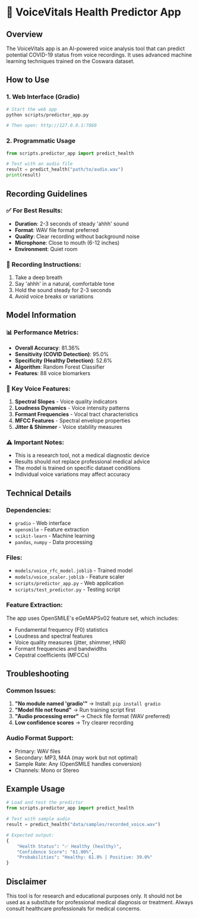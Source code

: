 # 🎤 VoiceVitals Health Predictor App

## Overview
The VoiceVitals app is an AI-powered voice analysis tool that can predict potential COVID-19 status from voice recordings. It uses advanced machine learning techniques trained on the Coswara dataset.

## How to Use

### 1. Web Interface (Gradio)
```bash
# Start the web app
python scripts/predictor_app.py

# Then open: http://127.0.0.1:7860
```

### 2. Programmatic Usage
```python
from scripts.predictor_app import predict_health

# Test with an audio file
result = predict_health("path/to/audio.wav")
print(result)
```

## Recording Guidelines

### ✅ For Best Results:
- **Duration**: 2-3 seconds of steady 'ahhh' sound
- **Format**: WAV file format preferred
- **Quality**: Clear recording without background noise
- **Microphone**: Close to mouth (6-12 inches)
- **Environment**: Quiet room

### 🎯 Recording Instructions:
1. Take a deep breath
2. Say 'ahhh' in a natural, comfortable tone
3. Hold the sound steady for 2-3 seconds
4. Avoid voice breaks or variations

## Model Information

### 📊 Performance Metrics:
- **Overall Accuracy**: 81.36%
- **Sensitivity (COVID Detection)**: 95.0%
- **Specificity (Healthy Detection)**: 52.6%
- **Algorithm**: Random Forest Classifier
- **Features**: 88 voice biomarkers

### 🔬 Key Voice Features:
1. **Spectral Slopes** - Voice quality indicators
2. **Loudness Dynamics** - Voice intensity patterns
3. **Formant Frequencies** - Vocal tract characteristics
4. **MFCC Features** - Spectral envelope properties
5. **Jitter & Shimmer** - Voice stability measures

### ⚠️ Important Notes:
- This is a research tool, not a medical diagnostic device
- Results should not replace professional medical advice
- The model is trained on specific dataset conditions
- Individual voice variations may affect accuracy

## Technical Details

### Dependencies:
- `gradio` - Web interface
- `opensmile` - Feature extraction
- `scikit-learn` - Machine learning
- `pandas`, `numpy` - Data processing

### Files:
- `models/voice_rfc_model.joblib` - Trained model
- `models/voice_scaler.joblib` - Feature scaler
- `scripts/predictor_app.py` - Web application
- `scripts/test_predictor.py` - Testing script

### Feature Extraction:
The app uses OpenSMILE's eGeMAPSv02 feature set, which includes:
- Fundamental frequency (F0) statistics
- Loudness and spectral features
- Voice quality measures (jitter, shimmer, HNR)
- Formant frequencies and bandwidths
- Cepstral coefficients (MFCCs)

## Troubleshooting

### Common Issues:
1. **"No module named 'gradio'"** → Install: `pip install gradio`
2. **"Model file not found"** → Run training script first
3. **"Audio processing error"** → Check file format (WAV preferred)
4. **Low confidence scores** → Try clearer recording

### Audio Format Support:
- Primary: WAV files
- Secondary: MP3, M4A (may work but not optimal)
- Sample Rate: Any (OpenSMILE handles conversion)
- Channels: Mono or Stereo

## Example Usage

```python
# Load and test the predictor
from scripts.predictor_app import predict_health

# Test with sample audio
result = predict_health("data/samples/recorded_voice.wav")

# Expected output:
{
    "Health Status": "✅ Healthy (healthy)",
    "Confidence Score": "61.00%",
    "Probabilities": "Healthy: 61.0% | Positive: 39.0%"
}
```

## Disclaimer
This tool is for research and educational purposes only. It should not be used as a substitute for professional medical diagnosis or treatment. Always consult healthcare professionals for medical concerns.
